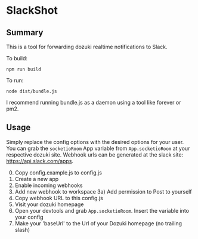 # SlackShot

Summary
---
This is a tool for forwarding dozuki realtime notifications to Slack. 

To build: 

```
npm run build
```

To run:

```
node dist/bundle.js
```

I recommend running bundle.js as a daemon using a tool like forever or pm2.

Usage
---
Simply replace the config options with the desired options for your user. You
can grab the `socketioRoom` App variable from `App.socketioRoom` at your
respective dozuki site. Webhook urls can be generated at the slack site:
https://api.slack.com/apps.

0) Copy config.example.js to config.js
1) Create a new app
2) Enable incoming webhooks 
3) Add new webhook to workspace
3a) Add permission to Post to yourself
4) Copy webhook URL to this config.js
5) Visit your dozuki homepage
6) Open your devtools and grab `App.socketioRoom`. Insert the variable into your config
7) Make your 'baseUrl' to the Url of your Dozuki homepage (no trailing slash)

